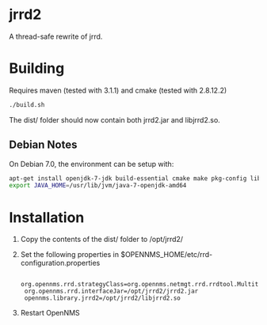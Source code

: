 jrrd2
=====

A thread-safe rewrite of jrrd.

Building
========

Requires maven (tested with 3.1.1) and cmake (tested with 2.8.12.2)

```sh
./build.sh
```

The dist/ folder should now contain both jrrd2.jar and libjrrd2.so.

Debian Notes
------------
On Debian 7.0, the environment can be setup with:
```sh
apt-get install openjdk-7-jdk build-essential cmake make pkg-config librrd-dev
export JAVA_HOME=/usr/lib/jvm/java-7-openjdk-amd64
```

Installation
============

1. Copy the contents of the dist/ folder to /opt/jrrd2/
1. Set the following properties in $OPENNMS_HOME/etc/rrd-configuration.properties

        org.opennms.rrd.strategyClass=org.opennms.netmgt.rrd.rrdtool.MultithreadedJniRrdStrategy
        org.opennms.rrd.interfaceJar=/opt/jrrd2/jrrd2.jar
        opennms.library.jrrd2=/opt/jrrd2/libjrrd2.so

1. Restart OpenNMS
